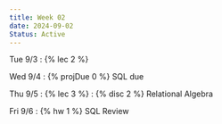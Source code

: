 ```yaml
---
title: Week 02
date: 2024-09-02
Status: Active
---
```


Tue 9/3
: {% lec 2 %}

Wed 9/4
: {% projDue 0 %} SQL due

Thu 9/5
: {% lec 3 %}
: {% disc 2 %} Relational Algebra

Fri 9/6
: {% hw 1 %} SQL Review

